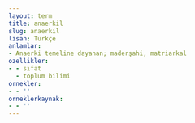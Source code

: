 ```yaml
---
layout: term
title: anaerkil
slug: anaerkil
lisan: Türkçe
anlamlar:
- Anaerki temeline dayanan; maderşahi, matriarkal
ozellikler:
- - sıfat
  - toplum bilimi
ornekler:
- - ''
orneklerkaynak:
- - ''
---
```

